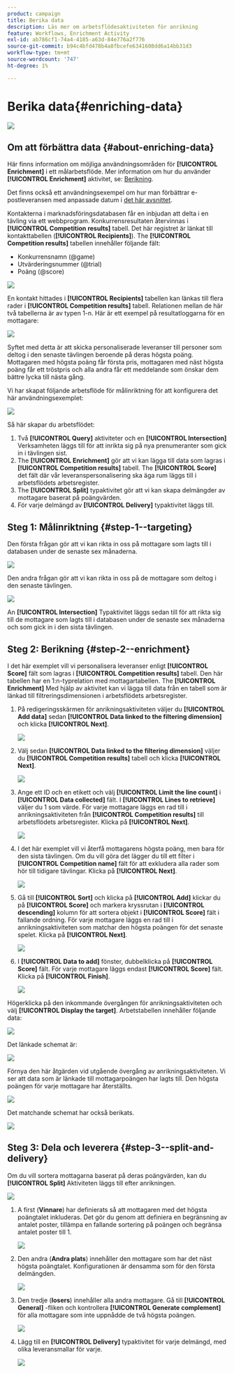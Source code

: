 ```yaml
---
product: campaign
title: Berika data
description: Läs mer om arbetsflödesaktiviteten för anrikning
feature: Workflows, Enrichment Activity
exl-id: ab786cf1-74a4-4185-a63d-84e776a2f776
source-git-commit: b94c4bfd478b4a8fbcefe6341608dd6a14bb31d3
workflow-type: tm+mt
source-wordcount: '747'
ht-degree: 1%

---
```


# Berika data{#enriching-data}

![](../../assets/common.svg)

## Om att förbättra data {#about-enriching-data}

Här finns information om möjliga användningsområden för **[!UICONTROL Enrichment]** i ett målarbetsflöde. Mer information om hur du använder **[!UICONTROL Enrichment]** aktivitet, se: [Berikning](enrichment.md).

Det finns också ett användningsexempel om hur man förbättrar e-postleveransen med anpassade datum i [det här avsnittet](email-enrichment-with-custom-date-fields.md).

Kontakterna i marknadsföringsdatabasen får en inbjudan att delta i en tävling via ett webbprogram. Konkurrensresultaten återvinnas i **[!UICONTROL Competition results]** tabell. Det här registret är länkat till kontakttabellen (**[!UICONTROL Recipients]**). The **[!UICONTROL Competition results]** tabellen innehåller följande fält:

* Konkurrensnamn (@game)
* Utvärderingsnummer (@trial)
* Poäng (@score)

![](assets/uc1_enrich_1.png)

En kontakt hittades i **[!UICONTROL Recipients]** tabellen kan länkas till flera rader i **[!UICONTROL Competition results]** tabell. Relationen mellan de här två tabellerna är av typen 1-n. Här är ett exempel på resultatloggarna för en mottagare:

![](assets/uc1_enrich_2.png)

Syftet med detta är att skicka personaliserade leveranser till personer som deltog i den senaste tävlingen beroende på deras högsta poäng. Mottagaren med högsta poäng får första pris, mottagaren med näst högsta poäng får ett tröstpris och alla andra får ett meddelande som önskar dem bättre lycka till nästa gång.

Vi har skapat följande arbetsflöde för målinriktning för att konfigurera det här användningsexemplet:

![](assets/uc1_enrich_3.png)

Så här skapar du arbetsflödet:

1. Två **[!UICONTROL Query]** aktiviteter och en **[!UICONTROL Intersection]** Verksamheten läggs till för att inrikta sig på nya prenumeranter som gick in i tävlingen sist.
1. The **[!UICONTROL Enrichment]** gör att vi kan lägga till data som lagras i **[!UICONTROL Competition results]** tabell. The **[!UICONTROL Score]** det fält där vår leveranspersonalisering ska äga rum läggs till i arbetsflödets arbetsregister.
1. The **[!UICONTROL Split]** typaktivitet gör att vi kan skapa delmängder av mottagare baserat på poängvärden.
1. För varje delmängd av **[!UICONTROL Delivery]** typaktivitet läggs till.

## Steg 1: Målinriktning {#step-1--targeting}

Den första frågan gör att vi kan rikta in oss på mottagare som lagts till i databasen under de senaste sex månaderna.

![](assets/uc1_enrich_4.png)

Den andra frågan gör att vi kan rikta in oss på de mottagare som deltog i den senaste tävlingen.

![](assets/uc1_enrich_5.png)

An **[!UICONTROL Intersection]** Typaktivitet läggs sedan till för att rikta sig till de mottagare som lagts till i databasen under de senaste sex månaderna och som gick in i den sista tävlingen.

## Steg 2: Berikning {#step-2--enrichment}

I det här exemplet vill vi personalisera leveranser enligt **[!UICONTROL Score]** fält som lagras i **[!UICONTROL Competition results]** tabell. Den här tabellen har en 1:n-typrelation med mottagartabellen. The **[!UICONTROL Enrichment]** Med hjälp av aktivitet kan vi lägga till data från en tabell som är länkad till filtreringsdimensionen i arbetsflödets arbetsregister.

1. På redigeringsskärmen för anrikningsaktiviteten väljer du **[!UICONTROL Add data]** sedan **[!UICONTROL Data linked to the filtering dimension]** och klicka **[!UICONTROL Next]**.

   ![](assets/uc1_enrich_6.png)

1. Välj sedan **[!UICONTROL Data linked to the filtering dimension]** väljer du **[!UICONTROL Competition results]** tabell och klicka **[!UICONTROL Next]**.

   ![](assets/uc1_enrich_7.png)

1. Ange ett ID och en etikett och välj **[!UICONTROL Limit the line count]** i **[!UICONTROL Data collected]** fält. I **[!UICONTROL Lines to retrieve]** väljer du 1 som värde. För varje mottagare läggs en rad till i anrikningsaktiviteten från **[!UICONTROL Competition results]** till arbetsflödets arbetsregister. Klicka på **[!UICONTROL Next]**.

   ![](assets/uc1_enrich_8.png)

1. I det här exemplet vill vi återfå mottagarens högsta poäng, men bara för den sista tävlingen. Om du vill göra det lägger du till ett filter i **[!UICONTROL Competition name]** fält för att exkludera alla rader som hör till tidigare tävlingar. Klicka på **[!UICONTROL Next]**.

   ![](assets/uc1_enrich_9.png)

1. Gå till **[!UICONTROL Sort]** och klicka på **[!UICONTROL Add]** klickar du på **[!UICONTROL Score]** och markera kryssrutan i **[!UICONTROL descending]** kolumn för att sortera objekt i **[!UICONTROL Score]** fält i fallande ordning. För varje mottagare läggs en rad till i anrikningsaktiviteten som matchar den högsta poängen för det senaste spelet. Klicka på **[!UICONTROL Next]**.

   ![](assets/uc1_enrich_10.png)

1. I **[!UICONTROL Data to add]** fönster, dubbelklicka på **[!UICONTROL Score]** fält. För varje mottagare läggs endast **[!UICONTROL Score]** fält. Klicka på **[!UICONTROL Finish]**.

   ![](assets/uc1_enrich_11.png)

Högerklicka på den inkommande övergången för anrikningsaktiviteten och välj **[!UICONTROL Display the target]**. Arbetstabellen innehåller följande data:

![](assets/uc1_enrich_13.png)

Det länkade schemat är:

![](assets/uc1_enrich_15.png)

Förnya den här åtgärden vid utgående övergång av anrikningsaktiviteten. Vi ser att data som är länkade till mottagarpoängen har lagts till. Den högsta poängen för varje mottagare har återställts.

![](assets/uc1_enrich_12.png)

Det matchande schemat har också berikats.

![](assets/uc1_enrich_14.png)

## Steg 3: Dela och leverera {#step-3--split-and-delivery}

Om du vill sortera mottagarna baserat på deras poängvärden, kan du **[!UICONTROL Split]** Aktiviteten läggs till efter anrikningen.

![](assets/uc1_enrich_18.png)

1. A first (**Vinnare**) har definierats så att mottagaren med det högsta poängtalet inkluderas. Det gör du genom att definiera en begränsning av antalet poster, tillämpa en fallande sortering på poängen och begränsa antalet poster till 1.

   ![](assets/uc1_enrich_16.png)

1. Den andra (**Andra plats**) innehåller den mottagare som har det näst högsta poängtalet. Konfigurationen är densamma som för den första delmängden.

   ![](assets/uc1_enrich_17.png)

1. Den tredje (**losers**) innehåller alla andra mottagare. Gå till **[!UICONTROL General]** -fliken och kontrollera **[!UICONTROL Generate complement]** för alla mottagare som inte uppnådde de två högsta poängen.

   ![](assets/uc1_enrich_19.png)

1. Lägg till en **[!UICONTROL Delivery]** typaktivitet för varje delmängd, med olika leveransmallar för varje.

   ![](assets/uc1_enrich_20.png)
